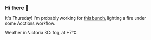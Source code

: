 ### Hi there :wave:

It's Thursday! I'm probably working for [this bunch](https://github.com/kohofinancial), lighting a fire under some Acctions workflow.

Weather in Victoria BC: fog, at +7°C.
